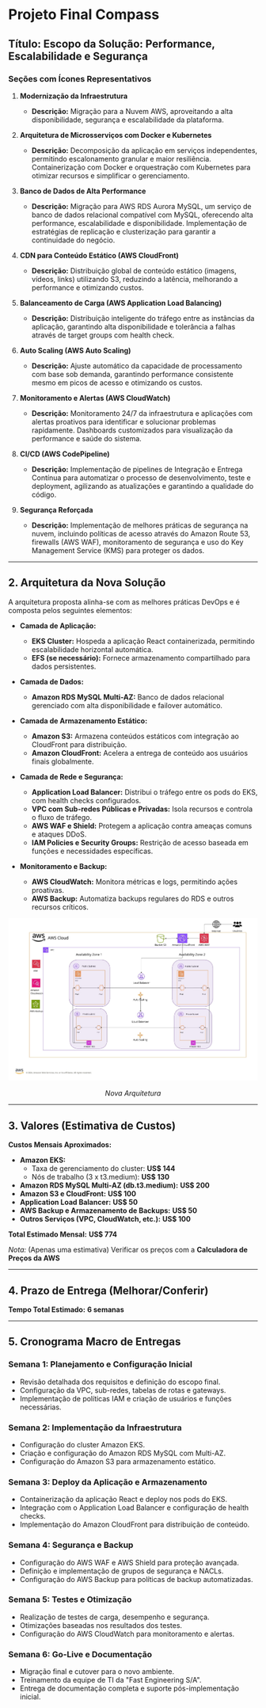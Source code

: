 # Projeto Final Compass

## Título: Escopo da Solução: Performance, Escalabilidade e Segurança

### Seções com Ícones Representativos

1. **Modernização da Infraestrutura**
   - **Descrição:** Migração para a Nuvem AWS, aproveitando a alta disponibilidade, segurança e escalabilidade da plataforma.

2. **Arquitetura de Microsserviços com Docker e Kubernetes**
   - **Descrição:** Decomposição da aplicação em serviços independentes, permitindo escalonamento granular e maior resiliência. Containerização com Docker e orquestração com Kubernetes para otimizar recursos e simplificar o gerenciamento.

3. **Banco de Dados de Alta Performance**
   - **Descrição:** Migração para AWS RDS Aurora MySQL, um serviço de banco de dados relacional compatível com MySQL, oferecendo alta performance, escalabilidade e disponibilidade. Implementação de estratégias de replicação e clusterização para garantir a continuidade do negócio.

4. **CDN para Conteúdo Estático (AWS CloudFront)**
   - **Descrição:** Distribuição global de conteúdo estático (imagens, vídeos, links) utilizando S3, reduzindo a latência, melhorando a performance e otimizando custos.

5. **Balanceamento de Carga (AWS Application Load Balancing)**
   - **Descrição:** Distribuição inteligente do tráfego entre as instâncias da aplicação, garantindo alta disponibilidade e tolerância a falhas através de target groups com health check.

6. **Auto Scaling (AWS Auto Scaling)**
   - **Descrição:** Ajuste automático da capacidade de processamento com base sob demanda, garantindo performance consistente mesmo em picos de acesso e otimizando os custos.

7. **Monitoramento e Alertas (AWS CloudWatch)**
   - **Descrição:** Monitoramento 24/7 da infraestrutura e aplicações com alertas proativos para identificar e solucionar problemas rapidamente. Dashboards customizados para visualização da performance e saúde do sistema.

8. **CI/CD (AWS CodePipeline)**
   - **Descrição:** Implementação de pipelines de Integração e Entrega Contínua para automatizar o processo de desenvolvimento, teste e deployment, agilizando as atualizações e garantindo a qualidade do código.

9. **Segurança Reforçada**
   - **Descrição:** Implementação de melhores práticas de segurança na nuvem, incluindo políticas de acesso através do Amazon Route 53, firewalls (AWS WAF), monitoramento de segurança e uso do Key Management Service (KMS) para proteger os dados.

---

## 2. Arquitetura da Nova Solução

A arquitetura proposta alinha-se com as melhores práticas DevOps e é composta pelos seguintes elementos:

- **Camada de Aplicação:**
  - **EKS Cluster:** Hospeda a aplicação React containerizada, permitindo escalabilidade horizontal automática.
  - **EFS (se necessário):** Fornece armazenamento compartilhado para dados persistentes.

- **Camada de Dados:**
  - **Amazon RDS MySQL Multi-AZ:** Banco de dados relacional gerenciado com alta disponibilidade e failover automático.

- **Camada de Armazenamento Estático:**
  - **Amazon S3:** Armazena conteúdos estáticos com integração ao CloudFront para distribuição.
  - **Amazon CloudFront:** Acelera a entrega de conteúdo aos usuários finais globalmente.

- **Camada de Rede e Segurança:**
  - **Application Load Balancer:** Distribui o tráfego entre os pods do EKS, com health checks configurados.
  - **VPC com Sub-redes Públicas e Privadas:** Isola recursos e controla o fluxo de tráfego.
  - **AWS WAF e Shield:** Protegem a aplicação contra ameaças comuns e ataques DDoS.
  - **IAM Policies e Security Groups:** Restrição de acesso baseada em funções e necessidades específicas.

- **Monitoramento e Backup:**
  - **AWS CloudWatch:** Monitora métricas e logs, permitindo ações proativas.
  - **AWS Backup:** Automatiza backups regulares do RDS e outros recursos críticos.

<div align="center">
  <img src="/src/AWS-Diagrama.jpg" width="720px">
   <p><em>Nova Arquitetura</em></p>
</div>

---

## 3. Valores (Estimativa de Custos)

**Custos Mensais Aproximados:**

- **Amazon EKS:**
  - Taxa de gerenciamento do cluster: **US$ 144**
  - Nós de trabalho (3 x t3.medium): **US$ 130**
- **Amazon RDS MySQL Multi-AZ (db.t3.medium):** **US$ 200**
- **Amazon S3 e CloudFront:** **US$ 100**
- **Application Load Balancer:** **US$ 50**
- **AWS Backup e Armazenamento de Backups:** **US$ 50**
- **Outros Serviços (VPC, CloudWatch, etc.):** **US$ 100**

**Total Estimado Mensal:** **US$ 774**

*Nota:* (Apenas uma estimativa) Verificar os preços com a **Calculadora de Preços da AWS**

---

## 4. Prazo de Entrega (Melhorar/Conferir)

**Tempo Total Estimado:** **6 semanas**

---

## 5. Cronograma Macro de Entregas

### **Semana 1: Planejamento e Configuração Inicial**

- Revisão detalhada dos requisitos e definição do escopo final.
- Configuração da VPC, sub-redes, tabelas de rotas e gateways.
- Implementação de políticas IAM e criação de usuários e funções necessárias.

### **Semana 2: Implementação da Infraestrutura**

- Configuração do cluster Amazon EKS.
- Criação e configuração do Amazon RDS MySQL com Multi-AZ.
- Configuração do Amazon S3 para armazenamento estático.

### **Semana 3: Deploy da Aplicação e Armazenamento**

- Containerização da aplicação React e deploy nos pods do EKS.
- Integração com o Application Load Balancer e configuração de health checks.
- Implementação do Amazon CloudFront para distribuição de conteúdo.

### **Semana 4: Segurança e Backup**

- Configuração do AWS WAF e AWS Shield para proteção avançada.
- Definição e implementação de grupos de segurança e NACLs.
- Configuração do AWS Backup para políticas de backup automatizadas.

### **Semana 5: Testes e Otimização**

- Realização de testes de carga, desempenho e segurança.
- Otimizações baseadas nos resultados dos testes.
- Configuração do AWS CloudWatch para monitoramento e alertas.

### **Semana 6: Go-Live e Documentação**

- Migração final e cutover para o novo ambiente.
- Treinamento da equipe de TI da "Fast Engineering S/A".
- Entrega de documentação completa e suporte pós-implementação inicial.
